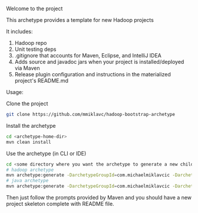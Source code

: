 Welcome to the project

This archetype provides a template for new Hadoop projects

It includes:

1. Hadoop repo
1. Unit testing deps
1. .gitignore that accounts for Maven, Eclipse, and IntelliJ IDEA
1. Adds source and javadoc jars when your project is installed/deployed via Maven
1. Release plugin configuration and instructions in the materialized project's README.md

Usage:

Clone the project
```bash
git clone https://github.com/mmiklavc/hadoop-bootstrap-archetype
```

Install the archetype
```bash
cd <archetype-home-dir>
mvn clean install
```

Use the archetype (in CLI or IDE)
```bash
cd <some directory where you want the archetype to generate a new child folder for your project>
# hadoop archetype
mvn archetype:generate -DarchetypeGroupId=com.michaelmiklavcic -DarchetypeArtifactId=hadoop-bootstrap-archetype -DarchetypeVersion=1.0-SNAPSHOT
# java archetype
mvn archetype:generate -DarchetypeGroupId=com.michaelmiklavcic -DarchetypeArtifactId=java-bootstrap-archetype -DarchetypeVersion=1.0-SNAPSHOT
```

Then just follow the prompts provided by Maven and you should have a new project skeleton complete with README file.

